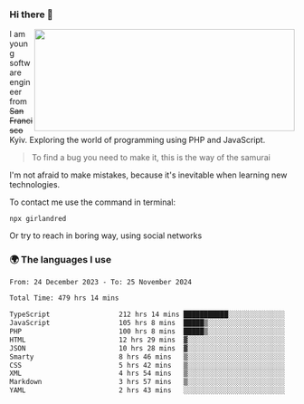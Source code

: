 ### Hi there 👋  

<img align='right' src="https://github-readme-stats.vercel.app/api?username=girlandred&count_private=true&show_icons=true&include_all_commits=true&hide_rank=true&hide_title=true&theme=buefy&card_width=300" width=460 height=180>


I am young software engineer from ~~San Francisco~~ Kyiv. Exploring the world of programming using PHP and JavaScript.


> To find a bug you need to make it, this is the way of the samurai



I'm not afraid to make mistakes, because it's inevitable when learning new technologies.

To contact me use the command in terminal:

```
npx girlandred
```

Or try to reach in boring way, using social networks


### 🌍 The languages I use

<!--START_SECTION:waka-->

```txt
From: 24 December 2023 - To: 25 November 2024

Total Time: 479 hrs 14 mins

TypeScript                 212 hrs 14 mins ███████████░░░░░░░░░░░░░░   44.28 %
JavaScript                 105 hrs 8 mins  █████▒░░░░░░░░░░░░░░░░░░░   21.94 %
PHP                        100 hrs 8 mins  █████▒░░░░░░░░░░░░░░░░░░░   20.89 %
HTML                       12 hrs 29 mins  ▓░░░░░░░░░░░░░░░░░░░░░░░░   02.61 %
JSON                       10 hrs 28 mins  ▓░░░░░░░░░░░░░░░░░░░░░░░░   02.19 %
Smarty                     8 hrs 46 mins   ▒░░░░░░░░░░░░░░░░░░░░░░░░   01.83 %
CSS                        5 hrs 42 mins   ▒░░░░░░░░░░░░░░░░░░░░░░░░   01.19 %
XML                        4 hrs 54 mins   ▒░░░░░░░░░░░░░░░░░░░░░░░░   01.03 %
Markdown                   3 hrs 57 mins   ▒░░░░░░░░░░░░░░░░░░░░░░░░   00.83 %
YAML                       2 hrs 43 mins   ░░░░░░░░░░░░░░░░░░░░░░░░░   00.57 %
```

<!--END_SECTION:waka-->
